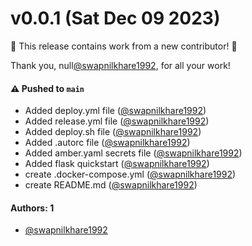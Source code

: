# v0.0.1 (Sat Dec 09 2023)

:tada: This release contains work from a new contributor! :tada:

Thank you, null[@swapnilkhare1992](https://github.com/swapnilkhare1992), for all your work!

#### ⚠️ Pushed to `main`

- Added deploy.yml file ([@swapnilkhare1992](https://github.com/swapnilkhare1992))
- Added release.yml file ([@swapnilkhare1992](https://github.com/swapnilkhare1992))
- Added deploy.sh file ([@swapnilkhare1992](https://github.com/swapnilkhare1992))
- Added .autorc file ([@swapnilkhare1992](https://github.com/swapnilkhare1992))
- Added amber.yaml secrets file ([@swapnilkhare1992](https://github.com/swapnilkhare1992))
- Added flask quickstart ([@swapnilkhare1992](https://github.com/swapnilkhare1992))
- create .docker-compose.yml ([@swapnilkhare1992](https://github.com/swapnilkhare1992))
- create README.md ([@swapnilkhare1992](https://github.com/swapnilkhare1992))

#### Authors: 1

- [@swapnilkhare1992](https://github.com/swapnilkhare1992)
